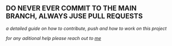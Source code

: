 ## **DO NEVER EVER COMMIT TO THE MAIN BRANCH, ALWAYS JUSE PULL REQUESTS**

*a detailed guide on how to contribute, push and how to work on this project*

*for any aditional help please reach out to [me](https://www.github.com/RobsizocktUni)*
